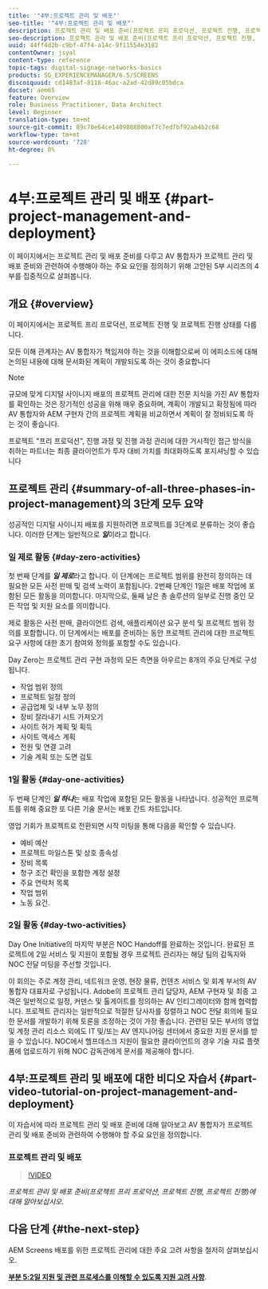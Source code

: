 ```yaml
---
title: '"4부:프로젝트 관리 및 배포"'
seo-title: '"4부:프로젝트 관리 및 배포"'
description: 프로젝트 관리 및 배포 준비(프로젝트 프리 프로덕션, 프로젝트 진행, 프로젝트 진행)에 대해 알아보려면 이 자습서를 따르십시오. 또한 벤더, 내부 노무 및 Cut Sheet에 대한 정보 수집과 함께 프로젝트 범위 및 일정을 정의하는 방법을 살펴볼 수 있습니다.
seo-description: 프로젝트 관리 및 배포 준비(프로젝트 프리 프로덕션, 프로젝트 진행, 프로젝트 진행)에 대해 알아보려면 이 자습서를 따르십시오. 또한 벤더, 내부 노무 및 Cut Sheet에 대한 정보 수집과 함께 프로젝트 범위 및 일정을 정의하는 방법을 살펴볼 수 있습니다.
uuid: 44ff4d2b-c9bf-47f4-a14c-9f11554e3182
contentOwner: jsyal
content-type: reference
topic-tags: digital-signage-networks-basics
products: SG_EXPERIENCEMANAGER/6.5/SCREENS
discoiquuid: cd1483af-8118-46ac-a2ad-42d89c05bdca
docset: aem65
feature: Overview
role: Business Practitioner, Data Architect
level: Beginner
translation-type: tm+mt
source-git-commit: 89c70e64ce1409888800af7c7edfbf92ab4b2c68
workflow-type: tm+mt
source-wordcount: '728'
ht-degree: 0%

---
```



# 4부:프로젝트 관리 및 배포 {#part-project-management-and-deployment}

이 페이지에서는 프로젝트 관리 및 배포 준비를 다루고 AV 통합자가 프로젝트 관리 및 배포 준비와 관련하여 수행해야 하는 주요 요인을 정의하기 위해 고안된 5부 시리즈의 4부를 집중적으로 살펴봅니다.

## 개요 {#overview}

이 페이지에서는 프로젝트 프리 프로덕션, 프로젝트 진행 및 프로젝트 진행 상태를 다룹니다.

모든 이해 관계자는 AV 통합자가 책임져야 하는 것을 이해함으로써 이 에피소드에 대해 논의된 내용에 대해 문서화된 계획이 개발되도록 하는 것이 중요합니다

>[!NOTE]
>
>규모에 맞게 디지털 사이니지 배포의 프로젝트 관리에 대한 전문 지식을 가진 AV 통합자를 확인하는 것은 장기적인 성공을 위해 매우 중요하며, 계획이 개발되고 확정됨에 따라 AV 통합자와 AEM 구현자 간의 프로젝트 계획을 비교하면서 계획이 잘 정비되도록 하는 것이 좋습니다.
>
>프로젝트 &quot;프리 프로덕션&quot;, 진행 과정 및 진행 과정 관리에 대한 거시적인 접근 방식을 취하는 파트너는 최종 클라이언트가 투자 대비 가치를 최대화하도록 포지셔닝할 수 있습니다

## 프로젝트 관리 {#summary-of-all-three-phases-in-project-management}의 3단계 모두 요약

성공적인 디지털 사이니지 배포를 지원하려면 프로젝트를 3단계로 분류하는 것이 좋습니다. 이러한 단계는 일반적으로 ***일***&#x200B;이라고 합니다.

### 일 제로 활동 {#day-zero-activities}

첫 번째 단계를 ***일 제로***&#x200B;라고 합니다. 이 단계에는 프로젝트 범위를 완전히 정의하는 데 필요한 모든 사전 판매 및 검색 노력이 포함됩니다. 2번째 단계인 1일은 배포 작업에 포함된 모든 활동을 의미합니다. 마지막으로, 둘째 날은 총 솔루션의 일부로 진행 중인 모든 작업 및 지원 요소를 의미합니다.

제로 활동은 사전 판매, 클라이언트 검색, 애플리케이션 요구 분석 및 프로젝트 범위 정의를 포함합니다. 이 단계에서는 배포를 준비하는 동안 프로젝트 관리에 대한 프로젝트 요구 사항에 대한 초기 참여와 정의를 포함할 수도 있습니다.

Day Zero는 프로젝트 관리 구현 과정의 모든 측면을 아우르는 8개의 주요 단계로 구성됩니다.

* 작업 범위 정의
* 프로젝트 일정 정의
* 공급업체 및 내부 노무 정의
* 장비 잘라내기 시트 가져오기
* 사이트 허가 계획 및 획득
* 사이트 액세스 계획
* 전원 및 연결 고려
* 기술 계획 또는 도면 검토

### 1일 활동 {#day-one-activities}

두 번째 단계인 ***일 하나***&#x200B;는 배포 작업에 포함된 모든 활동을 나타냅니다. 성공적인 프로젝트를 위해 중요한 또 다른 기술 문서는 배포 간트 차트입니다.

영업 기회가 프로젝트로 전환되면 시작 미팅을 통해 다음을 확인할 수 있습니다.

* 예비 예산
* 프로젝트 마일스톤 및 상호 종속성
* 장비 목록
* 청구 조건 확인을 포함한 계정 설정
* 주요 연락처 목록
* 작업 범위
* 노동 요건.

### 2일 활동 {#day-two-activities}

Day One Initiative의 마지막 부분은 NOC Handoff를 완료하는 것입니다. 완료된 프로젝트에 2일 서비스 및 지원이 포함될 경우 프로젝트 관리자는 해당 팀의 감독자와 NOC 전달 미팅을 주선할 것입니다.

이 회의는 주로 계정 관리, 네트워크 운영, 현장 물류, 컨텐츠 서비스 및 회계 부서의 AV 통합자 대표자로 구성됩니다. Adobe의 프로젝트 관리 담당자, AEM 구현자 및 최종 고객은 일반적으로 일정, 커덴스 및 톨게이트를 정의하는 AV 인티그레이터와 함께 협력합니다. 프로젝트 관리자는 일반적으로 적절한 당사자를 정렬하고 NOC 전달 회의에 필요한 문서를 개발하기 위해 토론을 조정하는 것이 가장 좋습니다. 관련된 모든 부서의 영업 및 계정 관리 리소스 외에도 IT 및/또는 AV 엔지니어링 센터에서 중요한 지원 문서를 받을 수 있습니다. NOC에서 헬프데스크 지원이 필요한 클라이언트의 경우 기술 자료 플랫폼에 업로드하기 위해 NOC 감독관에게 문서를 제공해야 합니다.

## 4부:프로젝트 관리 및 배포에 대한 비디오 자습서 {#part-video-tutorial-on-project-management-and-deployment}

이 자습서에 따라 프로젝트 관리 및 배포 준비에 대해 알아보고 AV 통합자가 프로젝트 관리 및 배포 준비와 관련하여 수행해야 할 주요 요인을 정의합니다.

### 프로젝트 관리 및 배포

>[!VIDEO](https://video.tv.adobe.com/v/28408)

*프로젝트 관리 및 배포 준비(프로젝트 프리 프로덕션, 프로젝트 진행, 프로젝트 진행)에 대해 알아보십시오.*

## 다음 단계 {#the-next-step}

AEM Screens 배포를 위한 프로젝트 관리에 대한 주요 고려 사항을 철저히 살펴보십시오.

**[부분 5:2일 지원 및 관련 프로세스를 이해할 수 있도록 지원 고려 사항](support-considerations.md)**.

